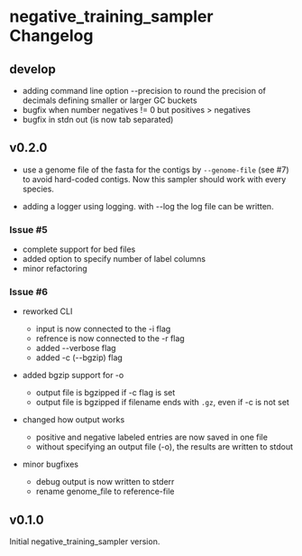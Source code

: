 # negative_training_sampler Changelog

## develop

- adding command line option --precision to round the precision of decimals defining smaller or larger GC buckets
- bugfix when number negatives != 0 but positives > negatives
- bugfix in stdn out (is now tab separated)

## v0.2.0

- use a genome file of the fasta for the contigs by `--genome-file` (see #7) to avoid hard-coded contigs. Now this sampler should work with every species.

- adding a logger using logging. with --log the log file can be written.

### Issue #5

- complete support for bed files
- added option to specify number of label columns
- minor refactoring

### Issue #6

- reworked CLI
    - input is now connected to the -i flag
    - refrence is now connected to the -r flag
    - added --verbose flag
    - added -c (--bgzip) flag

- added bgzip support for -o
    - output file is bgzipped if -c flag is set
    - output file is bgzipped if filename ends with `.gz`, even if -c is not set

- changed how output works
    - positive and negative labeled entries are now saved in one file
    - without specifying an output file (-o), the results are written to stdout

- minor bugfixes
    - debug output is now written to stderr
    - rename genome_file to reference-file

## v0.1.0

Initial negative_training_sampler version.
